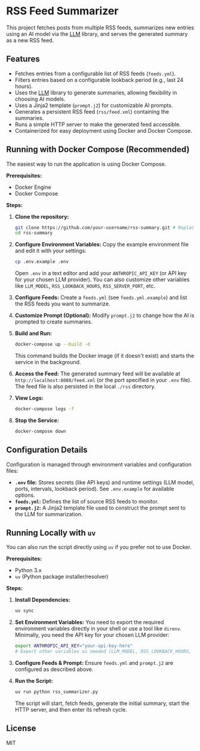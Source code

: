 # RSS Feed Summarizer

This project fetches posts from multiple RSS feeds, summarizes new entries using an AI model via the [LLM](https://github.com/simonw/llm) library, and serves the generated summary as a new RSS feed.

## Features

- Fetches entries from a configurable list of RSS feeds (`feeds.yml`).
- Filters entries based on a configurable lookback period (e.g., last 24 hours).
- Uses the [LLM](https://github.com/simonw/llm) library to generate summaries, allowing flexibility in choosing AI models.
- Uses a Jinja2 template (`prompt.j2`) for customizable AI prompts.
- Generates a persistent RSS feed (`rss/feed.xml`) containing the summaries.
- Runs a simple HTTP server to make the generated feed accessible.
- Containerized for easy deployment using Docker and Docker Compose.

## Running with Docker Compose (Recommended)

The easiest way to run the application is using Docker Compose.

**Prerequisites:**
- Docker Engine
- Docker Compose

**Steps:**

1.  **Clone the repository:**
    ```bash
    git clone https://github.com/your-username/rss-summary.git # Replace with your repo URL if needed
    cd rss-summary
    ```
2.  **Configure Environment Variables:**
    Copy the example environment file and edit it with your settings:
    ```bash
    cp .env.example .env
    ```
    Open `.env` in a text editor and add your `ANTHROPIC_API_KEY` (or API key for your chosen LLM provider). You can also customize other variables like `LLM_MODEL`, `RSS_LOOKBACK_HOURS`, `RSS_SERVER_PORT`, etc.

3.  **Configure Feeds:**
    Create a `feeds.yml` (see `feeds.yml.example`) and list the RSS feeds you want to summarize.

4.  **Customize Prompt (Optional):**
    Modify `prompt.j2` to change how the AI is prompted to create summaries.

5.  **Build and Run:**
    ```bash
    docker-compose up --build -d
    ```
    This command builds the Docker image (if it doesn't exist) and starts the service in the background.

6.  **Access the Feed:**
    The generated summary feed will be available at `http://localhost:8080/feed.xml` (or the port specified in your `.env` file). The feed file is also persisted in the local `./rss` directory.

7.  **View Logs:**
    ```bash
    docker-compose logs -f
    ```

8.  **Stop the Service:**
    ```bash
    docker-compose down
    ```

## Configuration Details

Configuration is managed through environment variables and configuration files:

-   **`.env` file:** Stores secrets (like API keys) and runtime settings (LLM model, ports, intervals, lookback period). See `.env.example` for available options.
-   **`feeds.yml`:** Defines the list of source RSS feeds to monitor.
-   **`prompt.j2`:** A Jinja2 template file used to construct the prompt sent to the LLM for summarization.

## Running Locally with `uv`

You can also run the script directly using `uv` if you prefer not to use Docker.

**Prerequisites:**
- Python 3.x
- `uv` (Python package installer/resolver)

**Steps:**

1.  **Install Dependencies:**
    ```bash
    uv sync
    ```
2.  **Set Environment Variables:**
    You need to export the required environment variables directly in your shell or use a tool like `direnv`. Minimally, you need the API key for your chosen LLM provider:
    ```bash
    export ANTHROPIC_API_KEY="your-api-key-here"
    # Export other variables as needed (LLM_MODEL, RSS_LOOKBACK_HOURS, etc.)
    ```
3.  **Configure Feeds & Prompt:**
    Ensure `feeds.yml` and `prompt.j2` are configured as described above.

4.  **Run the Script:**
    ```bash
    uv run python rss_summarizer.py
    ```
    The script will start, fetch feeds, generate the initial summary, start the HTTP server, and then enter its refresh cycle.

## License

MIT
